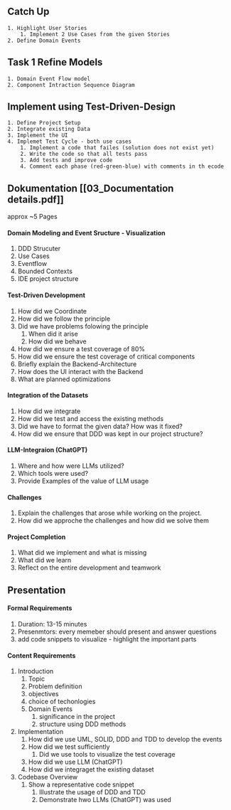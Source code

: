 
## Catch Up
	1. Highlight User Stories
		1. Implement 2 Use Cases from the given Stories
	2. Define Domain Events
##  Task 1 Refine Models
	1. Domain Event Flow model
	2. Component Intraction Sequence Diagram
## Implement using Test-Driven-Design
	1. Define Project Setup
	2. Integrate existing Data
	3. Implement the UI
	4. Implemet Test Cycle - both use cases
		1. Implement a code that failes (solution does not exist yet)
		2. Write the code so that all tests pass
		3. Add tests and improve code
		4. Comment each phase (red-green-blue) with comments in th ecode
## Dokumentation [[03_Documentation details.pdf]]
approx ~5 Pages
#### Domain Modeling and Event Sructure - Visualization
1. DDD Strucuter
2. Use Cases
3. Eventflow
4. Bounded Contexts
5. IDE project structure
#### Test-Driven Development
1. How did we Coordinate
2. How did we follow the principle
3. Did we have problems folowing the principle
	1. When did it arise
	2. How did we behave
4. How did we ensure a test coverage of 80%
5. How did we ensure the test coverage of critical components
6. Briefly explain the Backend-Architecture
7. How does the UI interact with the Backend
8. What are planned optimizations
#### Integration of the Datasets
1. How did we integrate
2. How did we test and access the existing methods
3. Did we have to format the given data? How was it fixed?
4. How did we ensure that DDD was kept in our project structure?
#### LLM-Integraion (ChatGPT)
1. Where and how were LLMs utilized?
2. Which tools were used?
3. Provide Examples of the value of LLM usage
#### Challenges
1. Explain the challenges that arose while working on the project.
2. How did we approche the challenges and how did we solve them
#### Project Completion
1. What did we implement and what is missing
2. What did we learn
3. Reflect on the entire development and teamwork
## Presentation
#### Formal Requirements
1. Duration: 13-15 minutes
2. Presenmtors: every memeber should present and answer questions
3. add code snippets to visualize - highlight the important parts
#### Content Requirements
1. Introduction
	1. Topic
	2. Problem definition
	3. objectives
	4. choice of techonlogies
	5. Domain Events
		1. significance in the project
		2. structure using DDD methods
2. Implementation
	1. How did we use UML, SOLID, DDD and TDD to develop the events
	2. How did we test sufficiently
		1. Did we use tools to visualize the test coverage
	3. How did we use LLM (ChatGPT)
	4. How did we integraget the existing dataset
3. Codebase Overview
	1. Show a representative code snippet
		1. Illustrate the usage of DDD and TDD
		2. Demonstrate hwo LLMs (ChatGPT) was used
